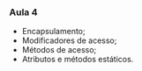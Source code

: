 ### Aula 4

- Encapsulamento;
- Modificadores de acesso;
- Métodos de acesso;
- Atributos e métodos estáticos.
